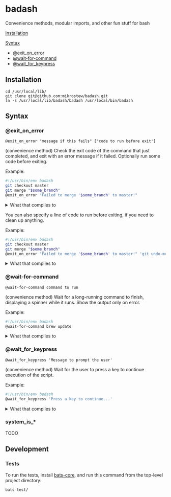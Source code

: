 # badash

Convenience methods, modular imports, and other fun stuff for bash

[Installation](#installation)

[Syntax](#syntax)
* [@exit_on_error](#exit_on_error)
* [@wait-for-command](#wait-for-command)
* [@wait_for_keypress](#wait_for_keypress)

## Installation

```
cd /usr/local/lib/
git clone git@github.com:mikrostew/badash.git
ln -s /usr/local/lib/badash/badash /usr/local/bin/badash
```

## Syntax

### @exit_on_error

`@exit_on_error "message if this fails" ['code to run before exit']`

(convenience method) Check the exit code of the command that just completed, and exit with an error message if it failed. Optionally run some code before exiting.

Example:

```bash
#!/usr/bin/env badash
git checkout master
git merge "$some_branch"
@exit_on_error "Failed to merge '$some_branch' to master!"
```

<details>
  <summary>What that compiles to</summary>

```bash
#!/usr/bin/env bash
git checkout master
git merge "$some_branch"
exit_code="$?"
if [ "$exit_code" -ne 0 ]
then
  echo "Failed to merge '$some_branch' to master!" >&2
  exit "$exit_code"
fi
```
</details>

You can also specify a line of code to run before exiting, if you need to clean up anything.

Example:

```bash
#!/usr/bin/env badash
git checkout master
git merge "$some_branch"
@exit_on_error "Failed to merge '$some_branch' to master!" 'git undo-merge-somehow'
```

<details>
  <summary>What that compiles to</summary>

```bash
#!/usr/bin/env bash
git checkout master
git merge "$some_branch"
exit_code="$?"
if [ "$exit_code" -ne 0 ]
then
  echo "Failed to merge '$some_branch' to master!" >&2
  git undo-merge-somehow
  exit "$exit_code"
fi
```
</details>

### @wait-for-command

`@wait-for-command command to run`

(convenience method) Wait for a long-running command to finish, displaying a spinner while it runs. Show the output only on error.

Example:

```bash
#!/usr/bin/env badash
@wait-for-command brew update
```

<details>
  <summary>What that compiles to</summary>

```bash
#!/usr/bin/env bash
COLOR_FG_BOLD_GREEN='\033[1;32m'
COLOR_FG_GREEN='\033[0;32m'
COLOR_FG_RED='\033[0;31m'
COLOR_RESET='\033[0m'
if [ "$(uname -s)" == 'Darwin' ]; then DATE_CMD=gdate; else DATE_CMD=date; fi
# show a busy spinner while command is running
# and only show output if there is an error
gen::wait-for-command() {
  # input is a command array
  local cmd_string="$@"

  # calculate things for the output
  local spin_chars='⠋⠙⠹⠸⠼⠴⠦⠧⠇⠏' # braille dots
  local num_chars=${#spin_chars}
  local total_length=$(( 2 + ${#cmd_string} ))

  # run the command async, and capture the PID
  local cmd_start_time=$($DATE_CMD +%s%3N)
  exec 3< <("$@" 2>&1)
  local cmd_pid="$!"

  # wait for the command to complete, showing a busy spinner
  i=0
  while kill -0 $cmd_pid 2>/dev/null
  do
    i=$(( (i + 1) % num_chars ))
    printf "\r${spin_chars:$i:1} ${COLOR_FG_BOLD_GREEN}running${COLOR_RESET} '${cmd_string}'" >&2
    sleep 0.1
  done
  # calculate total runtime (approx)
  local cmd_stop_time=$($DATE_CMD +%s%3N)
  local cmd_run_time=$((cmd_stop_time - cmd_start_time))

  # get the exit code of that process
  wait $cmd_pid
  local exit_code="$?"

  # TODO: attempt to clean up, depending on option (doesn't always work)
  # but still check if it failed?
  #printf "\r%-${total_length}s\r" ' ' >&2

  printf "\r  ${COLOR_FG_BOLD_GREEN}running${COLOR_RESET} '$cmd_string' (${cmd_run_time}ms)" >&2

  # check that the command was successful
  if [ "$exit_code" == 0 ]
  then
    printf " [${COLOR_FG_GREEN}OK${COLOR_RESET}]\n"
  else
    printf " [${COLOR_FG_RED}ERROR${COLOR_RESET}]\n"
    # if it fails, show the command output
    cat <&3
  fi
}
gen::wait-for-command brew update
```
</details>


### @wait_for_keypress

`@wait_for_keypress 'Message to prompt the user'`

(convenience method) Wait for the user to press a key to continue execution of the script.

Example:

```bash
#!/usr/bin/env badash
@wait_for_keypress 'Press a key to continue...'
```

<details>
  <summary>What that compiles to</summary>

```bash
#!/usr/bin/env bash
echo -n 'Press a key to continue...'
read -n1 -s
```
</details>

### system_is_*

TODO


## Development

### Tests

To run the tests, install [bats-core](https://github.com/bats-core/bats-core), and run this command from the top-level project directory:

```
bats test/
```
